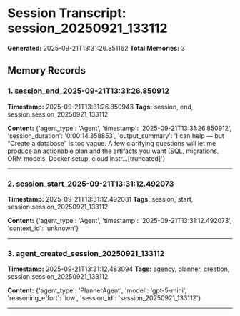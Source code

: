 # Session Transcript: session_20250921_133112

**Generated:** 2025-09-21T13:31:26.851162
**Total Memories:** 3

## Memory Records

### 1. session_end_2025-09-21T13:31:26.850912

**Timestamp:** 2025-09-21T13:31:26.850943
**Tags:** session, end, session:session_20250921_133112

**Content:** {'agent_type': 'Agent', 'timestamp': '2025-09-21T13:31:26.850912', 'session_duration': '0:00:14.358853', 'output_summary': 'I can help — but “Create a database” is too vague. A few clarifying questions will let me produce an actionable plan and the artifacts you want (SQL, migrations, ORM models, Docker setup, cloud instr...[truncated]'}

---

### 2. session_start_2025-09-21T13:31:12.492073

**Timestamp:** 2025-09-21T13:31:12.492081
**Tags:** session, start, session:session_20250921_133112

**Content:** {'agent_type': 'Agent', 'timestamp': '2025-09-21T13:31:12.492073', 'context_id': 'unknown'}

---

### 3. agent_created_session_20250921_133112

**Timestamp:** 2025-09-21T13:31:12.483094
**Tags:** agency, planner, creation, session:session_20250921_133112

**Content:** {'agent_type': 'PlannerAgent', 'model': 'gpt-5-mini', 'reasoning_effort': 'low', 'session_id': 'session_20250921_133112'}

---

